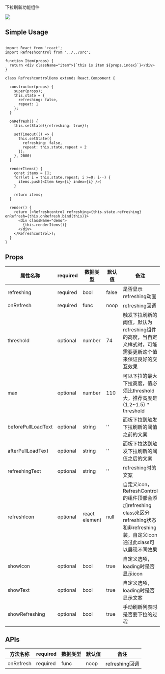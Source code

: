 

下拉刷新功能组件


![](https://img.alicdn.com/tfs/TB10yZ9PVXXXXXCaXXXXXXXXXXX-412-696.gif)

## Simple Usage

```

import React from 'react';
import Refreshcontrol from '../../src';

function Item(props) {
  return <div className="item">{`this is item ${props.index}`}</div>
}

class RefreshcontrolDemo extends React.Component {

  constructor(props) {
    super(props);
    this.state = {
      refreshing: false,
      repeat: 1
    };
  }

  onRefresh() {
    this.setState({refreshing: true});

    setTimeout(() => {
      this.setState({
        refreshing: false,
        repeat: this.state.repeat + 2
      });
    }, 2000)
  }

  renderItems() {
    const items = [];
    for(let i = this.state.repeat; i >=0; i--) {
      items.push(<Item key={i} index={i} />)
    }

    return items;
  }

  render() {
    return (<Refreshcontrol refreshing={this.state.refreshing} onRefresh={this.onRefresh.bind(this)}>
      <div className="demo">
        {this.renderItems()}
      </div>
    </Refreshcontrol>);
  }
}

```


## Props

|属性名称|required|数据类型|默认值|备注|
|---|---|---|---|---|
|refreshing|required|bool|false| 是否显示refreshing动画 |
|onRefresh|required|func|noop|refreshing回调|
|threshold|optional|number|74|触发下拉刷新的阈值，默认为refreshing组件的高度，当自定义样式时，可能需要更新这个值来保证良好的交互效果|
|max|optional|number|110|可以下拉的最大下拉高度，值必须比threshold大，推荐高度是(1.2~1.5) * threshold|
|beforePullLoadText|optional|string|''|面板下拉到触发下拉刷新的阈值之前的文案|
|afterPullLoadText|optional|string|''|面板下拉达到触发下拉刷新的阈值之后的文案|
|refreshingText|optional|string|''|refreshing时的文案|
|refreshIcon|optional|react element|null|自定义icon，RefreshControl的组件顶部会添加refreshing class来区分refreshing状态和非refreshing装，自定义icon通过此class可以展现不同效果|
|showIcon|optional|bool|true|自定义选项，loading时是否显示icon|
|showText|optional|bool|true|自定义选项，loading时是否显示文案|
|showRefreshing|optional|bool|true|手动刷新列表时是否要下拉的过程|


## APIs

|方法名称|required|数据类型|默认值|备注|
|---|---|---|---|---|
|onRefresh|required|func|noop|refreshing回调|
